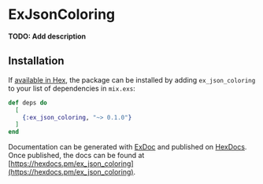 # ExJsonColoring

**TODO: Add description**

## Installation

If [available in Hex](https://hex.pm/docs/publish), the package can be installed
by adding `ex_json_coloring` to your list of dependencies in `mix.exs`:

```elixir
def deps do
  [
    {:ex_json_coloring, "~> 0.1.0"}
  ]
end
```

Documentation can be generated with [ExDoc](https://github.com/elixir-lang/ex_doc)
and published on [HexDocs](https://hexdocs.pm). Once published, the docs can
be found at [https://hexdocs.pm/ex_json_coloring](https://hexdocs.pm/ex_json_coloring).

